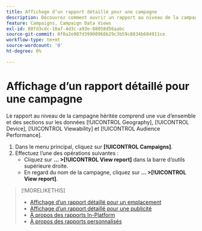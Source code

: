 ```yaml
---
title: Affichage d’un rapport détaillé pour une campagne
description: Découvrez comment ouvrir un rapport au niveau de la campagne avec des sections sur la géographie, l’appareil, la visibilité et les données de performances de l’audience.
feature: Campaigns, Campaign Data Views
exl-id: 88fd3cdc-18af-4d3c-a93e-88058d56aabc
source-git-commit: 0f0a2e907d39900968b29c3b59c8034b604911ce
workflow-type: tm+mt
source-wordcount: '0'
ht-degree: 0%

---
```


# Affichage d’un rapport détaillé pour une campagne

Le rapport au niveau de la campagne héritée comprend une vue d’ensemble et des sections sur les données [!UICONTROL Geography], [!UICONTROL Device], [!UICONTROL Viewability] et [!UICONTROL Audience Performance].

1. Dans le menu principal, cliquez sur **[!UICONTROL Campaigns]**.
1. Effectuez l’une des opérations suivantes :
   * Cliquez sur **... >[!UICONTROL View report]** dans la barre d’outils supérieure droite.
   * En regard du nom de la campagne, cliquez sur **... >[!UICONTROL View report]**.

>[!MORELIKETHIS]
>
>* [Affichage d’un rapport détaillé pour un emplacement](/help/dsp/campaign-management/placements/placement-view-report.md)
>* [Affichage d’un rapport détaillé pour une publicité](/help/dsp/campaign-management/ads/ad-view-report.md)
>* [À propos des rapports In-Platform](/help/dsp/campaign-management/reports/campaign-reports-about.md)
>* [À propos des rapports personnalisés](/help/dsp/reports/report-about.md)

